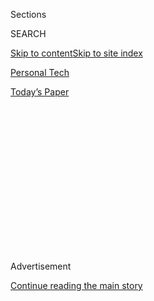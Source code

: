 <div id="app">

<div>

<div>

<div>

<div class="NYTAppHideMasthead css-1q2w90k e1suatyy0">

<div class="section css-ui9rw0 e1suatyy2">

<div class="css-eph4ug er09x8g0">

<div class="css-6n7j50">

</div>

<span class="css-1dv1kvn">Sections</span>

<div class="css-10488qs">

<span class="css-1dv1kvn">SEARCH</span>

</div>

[Skip to content](#site-content)[Skip to site index](#site-index)

</div>

<div id="masthead-section-label" class="css-1wr3we4 eaxe0e00">

[Personal
Tech](https://www.nytimes3xbfgragh.onion/section/technology/personaltech)

</div>

<div class="css-10698na e1huz5gh0">

</div>

</div>

<div id="masthead-bar-one" class="section hasLinks css-15hmgas e1csuq9d3">

<div class="css-uqyvli e1csuq9d0">

</div>

<div class="css-1uqjmks e1csuq9d1">

</div>

<div class="css-9e9ivx">

[](https://myaccount.nytimes3xbfgragh.onion/auth/login?response_type=cookie&client_id=vi)

</div>

<div class="css-1bvtpon e1csuq9d2">

[Today’s
Paper](https://www.nytimes3xbfgragh.onion/section/todayspaper)

</div>

</div>

</div>

</div>

<div data-aria-hidden="false">

<div id="site-content" data-role="main">

<div>

<div class="css-1aor85t" style="opacity:0.000000001;z-index:-1;visibility:hidden">

<div class="css-1hqnpie">

<div class="css-epjblv">

<span class="css-17xtcya">[Personal
Tech](/section/technology/personaltech)</span><span class="css-x15j1o">|</span><span class="css-fwqvlz">This
Valentine’s Day, Considering Tech That Keeps Couples
Together</span>

</div>

<div class="css-k008qs">

<div class="css-1iwv8en">

<span class="css-18z7m18"></span>

<div>

</div>

</div>

<span class="css-1n6z4y">https://nyti.ms/2Bus2y3</span>

<div class="css-1705lsu">

<div class="css-4xjgmj">

<div class="css-4skfbu" data-role="toolbar" data-aria-label="Social Media Share buttons, Save button, and Comments Panel with current comment count" data-testid="share-tools">

  - 
  - 
  - 
  - 
    
    <div class="css-6n7j50">
    
    </div>

  - 

</div>

</div>

</div>

</div>

</div>

</div>

<div id="NYT_TOP_BANNER_REGION" class="css-13pd83m">

</div>

<div id="top-wrapper" class="css-1sy8kpn">

<div id="top-slug" class="css-l9onyx">

Advertisement

</div>

[Continue reading the main
story](#after-top)

<div class="ad top-wrapper" style="text-align:center;height:100%;display:block;min-height:250px">

<div id="top" class="place-ad" data-position="top" data-size-key="top">

</div>

</div>

<div id="after-top">

</div>

</div>

<div id="sponsor-wrapper" class="css-1hyfx7x">

<div id="sponsor-slug" class="css-19vbshk">

Supported by

</div>

[Continue reading the main
story](#after-sponsor)

<div id="sponsor" class="ad sponsor-wrapper" style="text-align:center;height:100%;display:block">

</div>

<div id="after-sponsor">

</div>

</div>

[Tech We’re Using](/column/tech-we-are-using "Tech We’re Using")

<div class="css-1vkm6nb ehdk2mb0">

# This Valentine’s Day, Considering Tech That Keeps Couples Together

</div>

<div class="css-79elbk" data-testid="photoviewer-wrapper">

<div class="css-z3e15g" data-testid="photoviewer-wrapper-hidden">

</div>

<div class="css-1a48zt4 ehw59r15" data-testid="photoviewer-children">

![<span class="css-16f3y1r e13ogyst0" data-aria-hidden="true">What’s
particularly misleading about online dating, says Daniel Jones, the
Modern Love editor, is how everyone on the site is trying to seduce you.
“They’re trying to seduce everyone. They’re all saying, ‘Date
me\!’”</span><span class="css-cnj6d5 e1z0qqy90" itemprop="copyrightHolder"><span class="css-1ly73wi e1tej78p0">Credit...</span><span><span>Jeenah
Moon for The New York
Times</span></span></span>](https://static01.graylady3jvrrxbe.onion/images/2018/02/15/business/15TECHUSING-1/15TECHUSING-1-articleLarge.jpg?quality=75&auto=webp&disable=upscale)

</div>

</div>

<div class="css-xt80pu e12qa4dv0">

<div class="css-18e8msd">

<div class="css-vp77d3 epjyd6m0">

<div class="css-1baulvz">

By <span class="css-1baulvz last-byline" itemprop="name">The New York
Times</span>

</div>

</div>

  - Feb. 14,
    2018

  - 
    
    <div class="css-4xjgmj">
    
    <div class="css-d8bdto" data-role="toolbar" data-aria-label="Social Media Share buttons, Save button, and Comments Panel with current comment count" data-testid="share-tools">
    
      - 
      - 
      - 
      - 
        
        <div class="css-6n7j50">
        
        </div>
    
      - 
    
    </div>
    
    </div>

</div>

</div>

<div class="section meteredContent css-1r7ky0e" name="articleBody" itemprop="articleBody">

<div class="css-1fanzo5 StoryBodyCompanionColumn">

<div class="css-53u6y8">

*How do New York Times journalists use technology in their jobs and in
their personal lives? For Valentine’s Day, Daniel Jones, who edits*
[*the Modern Love
column*](https://www.nytimes3xbfgragh.onion/column/modern-love) *for The
Times, discussed the tech he’s using.*

**As the editor of Modern Love, you are constantly reading stories about
people’s relationships, including submissions that never make it to
publication. With that bird’s-eye view, how do you think tech has
transformed relationships?**

In looking for love, tech gives us access, protection and the power of
curation. Meaning we can shop for love from the safety of our homes
while presenting only the best parts of ourselves to potential mates. So
much control\! How could anything go wrong?

But actually, as with so much of tech, it’s mostly the illusion of
control. Because we can’t really choose anyone even if it seems that we
can. We can’t protect our hearts with the glass of our phones. And we
can’t keep a potential mate from discovering who we truly are; we just
increase the odds of their ultimately being disappointed by keeping them
hooked to our “best” self.

</div>

</div>

<div class="css-1fanzo5 StoryBodyCompanionColumn">

<div class="css-53u6y8">

**How has tech** [**changed
dating**](https://www.nytimes3xbfgragh.onion/2017/09/21/well/family/the-love-lives-of-digital-natives.html)**?
Is online dating making romance better or worse?**

I think we view technology in all areas as being a shortcut. We can
solve problems faster, maximize time, use less energy while doing more.
We can work smarter. And we can love smarter, too, right? [With online
dating](https://www.nytimes3xbfgragh.onion/2017/12/21/style/instagram-thirst-traps-dating-breakups.html?rref=collection%2Ftimestopic%2FDating%20and%20Courtship&action=click&contentCollection=timestopics&region=stream&module=stream_unit&version=latest&contentPlacement=2&pgtype=collection),
we can find the perfect person more efficiently, make contact more
easily, rule that person in or out faster.

But that whole approach is fueled by an expectation that our search for
love is like finding a needle in a haystack. And from what I’ve seen,
love doesn’t often work that way. Having too many choices is in itself
inefficient and fantasy inducing.

</div>

</div>

<div class="css-79elbk" data-testid="photoviewer-wrapper">

<div class="css-z3e15g" data-testid="photoviewer-wrapper-hidden">

</div>

<div class="css-1a48zt4 ehw59r15" data-testid="photoviewer-children">

![<span class="css-16f3y1r e13ogyst0" data-aria-hidden="true">Modern
Love’s podcast, shown on Mr. Jones’s phone. His metaphor for finding
love involves a pod of another
sort.</span><span class="css-cnj6d5 e1z0qqy90" itemprop="copyrightHolder"><span class="css-1ly73wi e1tej78p0">Credit...</span><span>Jeenah
Moon for The New York
Times</span></span>](https://static01.graylady3jvrrxbe.onion/images/2018/02/15/business/15TECHUSING-2/15TECHUSING-2-articleLarge.jpg?quality=75&auto=webp&disable=upscale)

</div>

</div>

<div class="css-1fanzo5 StoryBodyCompanionColumn">

<div class="css-53u6y8">

In my view, love is best found not in a haystack but in a pea pod. Here
are your five peas. Or maybe nine peas. The anthropologist Helen Fisher
claims that a human brain can reasonably consider only nine or 10
choices; beyond that, they turn to noise. So if you were to limit
yourself to nine people and get to know them, give each a chance, you’d
probably fall in love with one.

Even so, I’m not one of those people who moan about how dating apps make
things worse. It’s just different, much the way online shopping differs
from brick-and-mortar.

</div>

</div>

<div class="css-1fanzo5 StoryBodyCompanionColumn">

<div class="css-53u6y8">

When shopping online, you buy more stuff because it’s so easy. Then you
probably fantasize a little more about your new shoes or flying drone as
you await their arrival, which means you’re going to be disappointed
more often because the shoes don’t fit or the drone is poorly made. So
you return them and start over — same as with the average online date.
In the store, meanwhile, all of that trying on and rejecting would have
happened in real time, much like getting to know and rejecting people at
the bar or a party happens in real time, leaving you little time to
fantasize.

What’s particularly misleading about online dating is how everyone on
the site is trying to seduce you. They’re trying to seduce everyone.
They’re all saying, “Date me\!”

When you [walk into a
bar](http://www.nytimes3xbfgragh.onion/2012/08/22/technology/the-new-high-tech-dating-technology-meet-in-a-bar.html),
does everyone rush up to you with a big smile and a glowing résumé? No.
Everyone ignores you. But online, a little piece of you believes.
Because you’re being pitched, you allow yourself to believe in these
people’s vulnerability and desire. Which is why meeting people online
tends to heighten our fantasies and deepen our disappointment.

**Our smartphones now include photos, chat transcripts, contacts and
more. Is it good for relationships to have so much of our lives
public?**

What I’ve noticed about young people who’ve grown up with social media
is the degree to which they bring a sense of audience to nearly
everything they do. They see their own life as a performance, one that
is constantly “reviewed” by friends, family, aunts, cousins, strangers.

But what’s refreshing to me is how goofy a lot of it is. It’s curated
but not always to show perfection; in fact, imperfection seems to be the
goal, something to laugh at, an ugly or embarrassing moment or
expression or bad experience. They splash it all out there as a way of
saying, “This is me.” I think a lot of us who didn’t grow up with that
are horrified about having unflattering pictures of ourselves out there
or embarrassing stories. We see that kind of online vulnerability as
risky, and they often don’t — they celebrate it.

</div>

</div>

<div class="css-1fanzo5 StoryBodyCompanionColumn">

<div class="css-53u6y8">

**How has tech affected your job editing Modern Love?**

Tech — which for me mostly consists of my laptop and phone — has made me
both happier and more stressed out, more engaged with the world and more
isolated from my immediate surroundings, more in touch with my friends
and family while I see them less and less. In my job, tech allows me
incredible freedom — to do my work at The Times or from the beach, and
whether I’m feeling good or am sick in bed. I’m writing this now on a
train from New York City to Massachusetts on a brisk, beautiful Saturday
in February. It’s glorious, and at the same time my work and personal
life have almost no boundary.

**What tech are you obsessed with in your personal life?**

I could not navigate the world without Google Maps, and I could not
fully appreciate the world without Google Earth. I still don’t get how
either works. They are miraculous.

**Recently there has been a lot of talk about** [**smartphone
addiction**](https://www.nytimes3xbfgragh.onion/2018/01/08/technology/apple-tech-children-jana-calstrs.html)**.
What’s your advice for couples who struggle to put down their phones and
want to remain present with each other?**

I’m a bad person to ask about that because I’m on my phone all the time,
too. I’m just glad these things didn’t exist when I had small children,
because I know I’d be like those parents you see at the playground,
staring at their phones as their children try to get their attention.

My immediate family is scattered — kids in college, my wife and I
frequently in different cities — and these days that texting connection
outweighs the negative of being on our phones when we’re together. But
just barely. With phone addiction, it’s all about willpower. These days
I’m without my phone only in the shower.

So I guess my parting advice to couples who want to remain present with
each other: Spend more time together in the shower.

</div>

</div>

</div>

<div>

</div>

<div>

</div>

<div>

</div>

<div>

<div id="bottom-wrapper" class="css-1ede5it">

<div id="bottom-slug" class="css-l9onyx">

Advertisement

</div>

[Continue reading the main
story](#after-bottom)

<div id="bottom" class="ad bottom-wrapper" style="text-align:center;height:100%;display:block;min-height:90px">

</div>

<div id="after-bottom">

</div>

</div>

</div>

</div>

</div>

## Site Index

<div>

</div>

## Site Information Navigation

  - [© <span>2020</span> <span>The New York Times
    Company</span>](https://help.nytimes3xbfgragh.onion/hc/en-us/articles/115014792127-Copyright-notice)

<!-- end list -->

  - [NYTCo](https://www.nytco.com/)
  - [Contact
    Us](https://help.nytimes3xbfgragh.onion/hc/en-us/articles/115015385887-Contact-Us)
  - [Work with us](https://www.nytco.com/careers/)
  - [Advertise](https://nytmediakit.com/)
  - [T Brand Studio](http://www.tbrandstudio.com/)
  - [Your Ad
    Choices](https://www.nytimes3xbfgragh.onion/privacy/cookie-policy#how-do-i-manage-trackers)
  - [Privacy](https://www.nytimes3xbfgragh.onion/privacy)
  - [Terms of
    Service](https://help.nytimes3xbfgragh.onion/hc/en-us/articles/115014893428-Terms-of-service)
  - [Terms of
    Sale](https://help.nytimes3xbfgragh.onion/hc/en-us/articles/115014893968-Terms-of-sale)
  - [Site
    Map](https://spiderbites.nytimes3xbfgragh.onion)
  - [Help](https://help.nytimes3xbfgragh.onion/hc/en-us)
  - [Subscriptions](https://www.nytimes3xbfgragh.onion/subscription?campaignId=37WXW)

</div>

</div>

</div>

</div>
